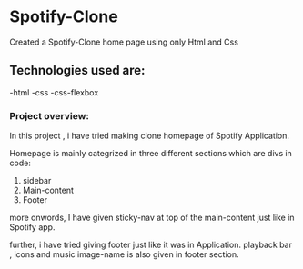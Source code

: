 # Spotify-Clone

Created a Spotify-Clone home page using only Html and Css

## Technologies used are:
  -html
  -css
  -css-flexbox
  
### Project overview:

In this project , i have tried making clone homepage of Spotify Application.

Homepage is mainly categrized in three different sections which are divs in code:
1. sidebar
2. Main-content
3. Footer

more onwords, I have given sticky-nav at top of the main-content just like in Spotify app.

further, i have tried giving footer just like it was in Application.
playback bar , icons and music image-name is also given in footer section.


